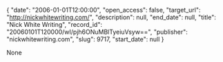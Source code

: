 {
  "date": "2006-01-01T12:00:00", 
  "open_access": false, 
  "target_url": "http://nickwhitewriting.com/", 
  "description": null, 
  "end_date": null, 
  "title": "Nick White Writing", 
  "record_id": "20060101T120000/wI/pjh6ONuMBlTyeiuVsyw==", 
  "publisher": "nickwhitewriting.com", 
  "slug": 9717, 
  "start_date": null
}

None